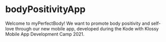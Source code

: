 # bodyPositivityApp

Welcome to myPerfectBody! We want to promote body positivity and self-love through our new mobile app, developed during the Kode with Klossy Mobile App Development Camp 2021.

